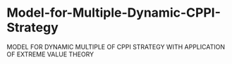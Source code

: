 # Model-for-Multiple-Dynamic-CPPI-Strategy
 MODEL FOR DYNAMIC MULTIPLE OF CPPI STRATEGY WITH APPLICATION OF EXTREME VALUE THEORY
